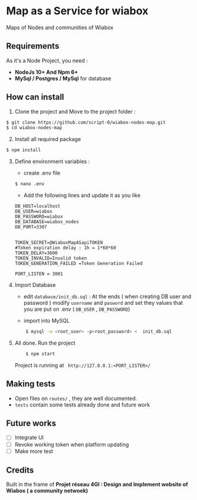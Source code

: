 # Map as a Service for wiabox
Maps of Nodes and communities of Wiabox 
## Requirements
As it's a Node Project, you need :
  * **NodeJs 10+ And Npm 6+**
  * **MySql / Postgres / MySql** for database

## How can install
1. Clone the project and Move to the project folder :

```bash
$ git clone https://github.com/script-0/wiabox-nodes-map.git
$ cd wiabox-nodes-map
```

2. Install all required package
```bash
$ npm install
```

3. Define environment variables : 
    - create .env file
    ```bash
    $ nano .env
    ```

    - Add the following lines and update it as you like

    ```
    DB_HOST=localhost
    DB_USER=wiabox
    DB_PASSWORD=wiabox
    DB_DATABASE=wiabox_nodes
    DB_PORT=3307


    TOKEN_SECRET=@WiaboxMapASapiTOKEN
    #Token expiration delay : 1h = 1*60*60
    TOKEN_DELAY=3600
    TOKEN_INVALID=Invalid token
    TOKEN_GENERATION_FAILED =Token Generation Failed

    PORT_LISTEN = 3001
    ```

4. Import Database
    - edit `database/init_db.sql` : At the ends ( when creating DB user and password ) modify `username` and `pasword` and set they values that you are put on .env ( `DB_USER` , `DB_PASSWORD`)

    - import into MySQL
    ```bash
        $ mysql -u <root_user> -p<root_password> <  init_db.sql
    ```

5. All done. Run the project
    ```bash
        $ npm start
    ```
    Project is running at ` http://127.0.0.1:<PORT_LISTER>/`

## Making tests
- Open files on `routes/` , they are well documented. 
- `tests` contain some tests already done and future work

## Future works

- [ ] Integrate UI
- [ ] Revoke working token when platform updating
- [ ] Make more test

## Credits
Built in the frame of **Projet réseau 4GI : Design and Implement website of Wiabox ( a community netwoek)**